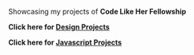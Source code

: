 Showcasing my projects of <b> Code Like Her Fellowship

  Click here for  [Design Projects](https://coderushnepal.github.io/LaxmiChapagain/index.html)

  Click here for  [Javascript Projects](https://github.com/Coderushnepal/LaxmiChapagain/tree/master/js-assignments)
